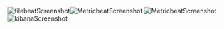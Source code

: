 ![filebeatScreenshot ](https://user-images.githubusercontent.com/85577662/133664313-5b1aeb0f-b8ee-4c58-8528-4b44a569fc1f.png)![MetricbeatScreenshot ](https://user-images.githubusercontent.com/85577662/133664693-61327471-66ae-4682-a7c6-eb0e16ea3820.png)
![MetricbeatScreenshot ](https://user-images.githubusercontent.com/85577662/133664700-4c087f3e-7a8a-41ce-9f75-7df4761f76e0.png)
![kibanaScreenshot ](https://user-images.githubusercontent.com/85577662/133665364-3227c4dc-0b9d-4006-a983-ab01c57cdbee.png)
